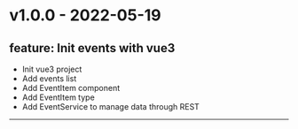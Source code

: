 # v1.0.0 - 2022-05-19
## feature: Init events with vue3

- Init vue3 project
- Add events list
- Add EventItem component
- Add EventItem type
- Add EventService to manage data through REST 

---